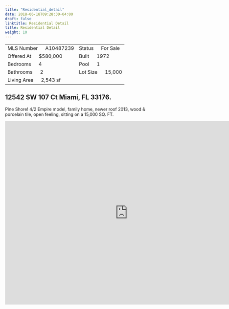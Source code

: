 ```yaml
---
title: "Residential_detail"
date: 2018-06-18T09:28:30-04:00
draft: false
linktitle: Residential Detail
title: Residential Detail
weight: 10
---
```

|                          |         |
|--------------------------|---------|
|MLS Number &emsp; A10487239|Status &emsp; For Sale|
|Offered At &emsp; $580,000|Built &emsp; 1972|
|Bedrooms &emsp; 4|Pool &emsp; 1|
|Bathrooms &emsp; 2|Lot Size &emsp; 15,000|
|Living Area &emsp; 2,543 sf|

## 12542 SW 107 Ct Miami, FL 33176.

Pine Shore! 4/2 Empire model, family home, newer roof 2013, wood & porcelain tile, open feeling, sitting on a 15,000 SQ. FT.
<div class="google-maps">
<iframe src="https://www.google.com/maps/embed?pb=!1m18!1m12!1m3!1d3596.5851256696296!2d-80.37064178559234!3d25.651891419398886!2m3!1f0!2f0!3f0!3m2!1i1024!2i768!4f13.1!3m3!1m2!1s0x88d9c1357ee0cde3%3A0xe564f54270a0e1bc!2s12542+SW+107th+Ct%2C+Miami%2C+FL+33176!5e0!3m2!1ses-419!2sus!4v1529417884766" width="800" height="600" frameborder="0" style="border:0" allowfullscreen></iframe>
</div>

<!--more-->
